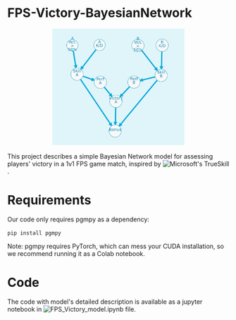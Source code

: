 # FPS-Victory-BayesianNetwork
<p align="center">
   <img src="figures/model_graph.png" width="300">
</p>

This project describes a simple Bayesian Network model for assessing players' victory in a 1v1 FPS game match, inspired by ![Microsoft's TrueSkill](https://www.microsoft.com/en-us/research/project/trueskill-ranking-system/).

# Requirements
Our code only requires pgmpy as a dependency:
```
pip install pgmpy
```

Note: pgmpy requires PyTorch, which can mess your CUDA installation, so we recommend running it as a Colab notebook.

# Code
The code with model's detailed description is available as a jupyter notebook in ![FPS_Victory_model.ipynb](
FPS_Victory_model.ipynb) file.
